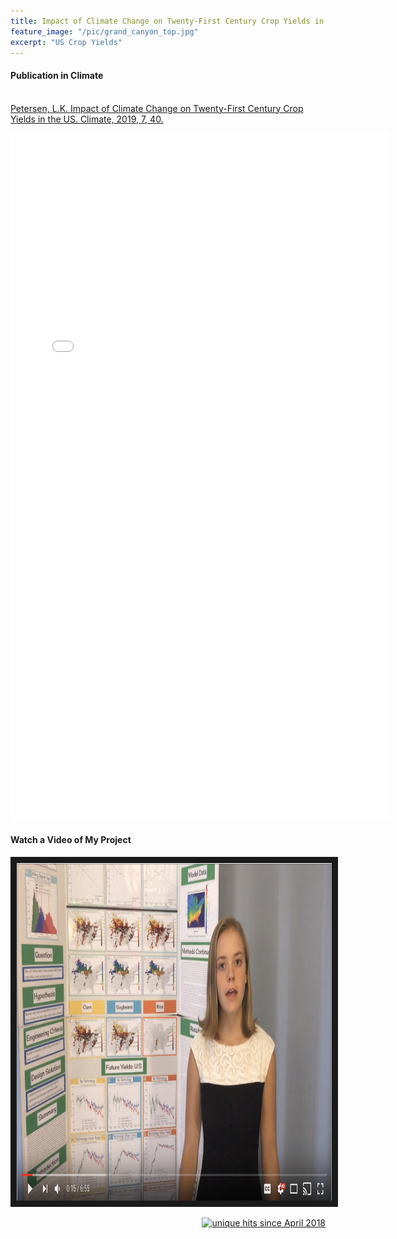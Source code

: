 ```yaml
---
title: Impact of Climate Change on Twenty-First Century Crop Yields in the U.S.
feature_image: "/pic/grand_canyon_top.jpg"
excerpt: "US Crop Yields"
---
```


#### Publication in Climate
<p>
<br>
<a href="https://www.mdpi.com/2225-1154/7/3/40">Petersen, L.K. Impact of Climate Change on Twenty-First Century Crop Yields in the US. Climate, 2019, 7, 40.</a>
</p>

<object data="/pdf/climate-published.pdf" tyse="application/pdf" width="120%" height="1100">
<iframe src="/pdf/climate-published.pdf" width="120%" height="1100" style="border: none;">
This browser does not support PDFs. Please download the PDF to view it: <a href="/pdf/climate-published.pdf">Download PDF</a>
</iframe>
</object>





#### Watch a Video of My Project
<a href="https://www.youtube.com/watch?v=D_Q_Dd_VLLI"
 target="_blank"><img src="/pic/americas_ff_video.png"
alt="Watch a video Describing my Project" width="720" height="540" border="10" /></a>

<p align="right">
<a href="http://www.hitwebcounter.com">
<img src="http://hitwebcounter.com/counter/counter.php?page=6931329&style=0006&nbdigits=5&type=ip&initCount=0" title="unique hits since April 2018" border="0" ></a>

<!-- Global site tag (gtag.js) - Google Analytics -->
<script async src="https://www.googletagmanager.com/gtag/js?id=UA-117520873-5"></script>
<script>
  window.dataLayer = window.dataLayer || [];
  function gtag(){dataLayer.push(arguments);}
  gtag('js', new Date());

  gtag('config', 'UA-117520873-5');
</script>

